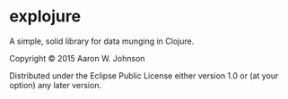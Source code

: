 # explojure

A simple, solid library for data munging in Clojure.

Copyright © 2015 Aaron W. Johnson

Distributed under the Eclipse Public License either version 1.0 or (at
your option) any later version.
